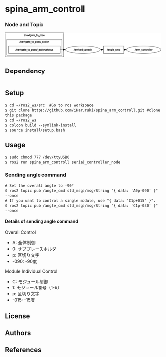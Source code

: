 # spina_arm_controll
### Node and Topic
![](rosgraph.png)
## Dependency
```
```
## Setup
```
$ cd ~/ros2_ws/src  #Go to ros workspace
$ git clone https://github.com/iHaruruki/spina_arm_controll.git #clone this package
$ cd ~/ros2_ws
$ colcon build --symlink-install
$ source install/setup.bash
```
## Usage
```
$ sudo chmod 777 /dev/ttyUSB0
$ ros2 run spina_arm_controll serial_controller_node

```
### Sending angle command
```
# Set the overall angle to -90°
$ ros2 topic pub /angle_cmd std_msgs/msg/String "{ data: 'A0p-090' }" --once
# If you want to control a single module, use "{ data: 'C1p+015' }".
$ ros2 topic pub /angle_cmd std_msgs/msg/String "{ data: 'C1p-030' }" --once
```
#### Details of sending angle command
Overall Control
* A: 全体制御
* 0: サブプレースホルダ
* p: 区切り文字
* -090: -90度<br>

Module Individual Control
* C: モジュール制御
* 1: モジュール番号（1-6）
* p: 区切り文字
* -015: -15度
## License
## Authors
## References
